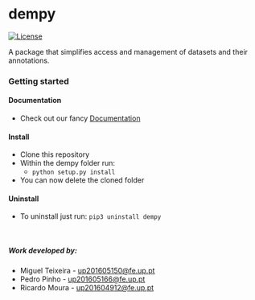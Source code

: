 # dempy

[![License](https://img.shields.io/badge/License-MIT-green.svg)](https://opensource.org/licenses/MIT)

A package that simplifies access and management of datasets and their annotations.

### Getting started

#### Documentation
* Check out our fancy [Documentation](dempy.github.io)

#### Install

* Clone this repository
* Within the dempy folder run:
    * ```python setup.py install```
* You can now delete the cloned folder

#### Uninstall
* To uninstall just run: ```pip3 uninstall dempy```

<br>

##### Work developed by:
* Miguel Teixeira - up201605150@fe.up.pt
* Pedro Pinho - up201605166@fe.up.pt
* Ricardo Moura - up201604912@fe.up.pt